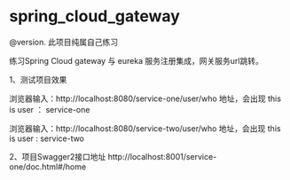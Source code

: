 # spring_cloud_gateway

@version.  此项目纯属自己练习

练习Spring Cloud gateway 与 eureka 服务注册集成，网关服务url跳转。

1、测试项目效果
  
  浏览器输入：http://localhost:8080/service-one/user/who 地址，会出现 this is user ： service-one
  
  浏览器输入：http://localhost:8080/service-two/user/who 地址，会出现 this is user : service-two
  
2、项目Swagger2接口地址
  http://localhost:8001/service-one/doc.html#/home  
  
